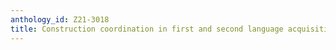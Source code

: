 ```yaml
---
anthology_id: Z21-3018
title: Construction coordination in first and second language acquisition
---
```

